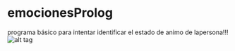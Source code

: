 # emocionesProlog
programa básico para intentar identificar el estado de animo de lapersona!!!
![alt tag](https://drive.google.com/open?id=0B0QqK3Hs4aCsVWZ3NG9CdV9meWc)
